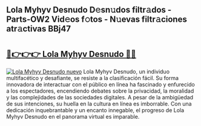 ## Lola Myhyv Desnudo D𝚎sn𝚞dos filtr𝚊dos - Parts-OW2 Vid𝚎os f𝚘tos - N𝚞evas filtr𝚊ciones atr𝚊ctivas BBj47

# <h2><a href="http://mb4s2x.tromn.icu/?c=Lola+Myhyv+Desnudo">🔗👉👉👉 Lola Myhyv Desnudo 🔗🔗</a></h2>

[![Lola Myhyv Desnudo nuevo](https://i.imgur.com/pEAQMta.gif)](http://mb4s2x.tromn.icu/?c=Lola+Myhyv+Desnudo)
Lola Myhyv Desnudo, un individuo multifacético y desafiante, se resiste a la clasificación fácil. Su forma innovadora de interactuar con el público en línea ha fascinado y enfurecido a los espectadores, encendiendo debates sobre la privacidad, la moralidad y las complejidades de las sociedades digitales. A pesar de la ambigüedad de sus intenciones, su huella en la cultura en línea es imborrable. Con una dedicación inquebrantable y un encanto innegable, el progreso de Lola Myhyv Desnudo en el panorama virtual es imparable.
